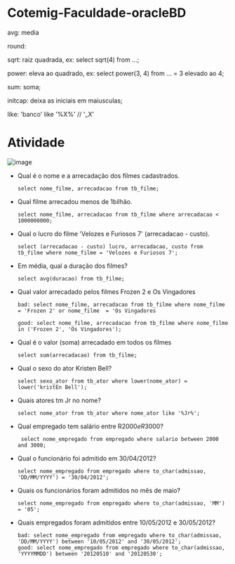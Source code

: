 # Cotemig-Faculdade-oracleBD

  avg: media
  
  round: 
  
  sqrt: raiz quadrada,
      ex: select sqrt(4) from ...;
      
  power: eleva ao quadrado,
      ex: select power(3, 4) from ... = 3 elevado ao 4;
      
  sum: soma;
  
  initcap: deixa as iniciais em maiusculas;
  
  like: 'banco' like '%X%' // '_X'
  
#  Atividade <br />
  ![image](https://user-images.githubusercontent.com/48488987/159388224-0e4a420e-3df0-42cb-bb16-6b24991ef7ed.png)
  
  - Qual é o nome e a arrecadação dos filmes cadastrados.
  
        select nome_filme, arrecadacao from tb_filme;

  - Qual filme arrecadou menos de 1bilhão.
  
        select nome_filme, arrecadacao from tb_filme where arrecadacao < 1000000000;

  - Qual o lucro do filme 'Velozes e Furiosos 7' (arrecadacao - custo).
  
        select (arrecadacao - custo) lucro, arrecadacao, custo from tb_filme where nome_filme = 'Velozes e Furiosos 7';

  - Em média, qual a duração dos filmes?
  
        select avg(duracao) from tb_filme;

  - Qual valor arrecadado pelos filmes Frozen 2 e Os Vingadores
  
        bad: select nome_filme, arrecadacao from tb_filme where nome_filme = 'Frozen 2' or nome_filme  = 'Os Vingadores
  
        good: select nome_filme, arrecadacao from tb_filme where nome_filme in ('Frozen 2', 'Os Vingadores');

  - Qual é o valor (soma) arrecadado em todos os filmes
  
        select sum(arrecadacao) from tb_filme;

  - Qual o sexo do ator Kristen Bell?
  
        select sexo_ator from tb_ator where lower(nome_ator) = lower('kristEn Bell');

  - Quais atores tm Jr no nome?
  
        select nome_ator from tb_ator where nome_ator like '%Jr%';
  
  - Qual empregado tem salário entre R$2000 e R$3000?
         
         select nome_empregado from empregado where salario between 2000 and 3000;

  - Qual o funcionário foi admitido em 30/04/2012?
  
        select nome_empregado from empregado where to_char(admissao, 'DD/MM/YYYY') = '30/04/2012';
        
  - Quais os funcionários foram admitidos no mês de maio?

        select nome_empregado from empregado where to_char(admissao, 'MM') = '05';
  
  - Quais empregados foram admitidos entre 10/05/2012 e 30/05/2012?
        
        bad: select nome_empregado from empregado where to_char(admissao, 'DD/MM/YYYY') between '10/05/2012' and '30/05/2012';
        good: select nome_empregado from empregado where to_char(admissao, 'YYYYMMDD') between '20120510' and '20120530';
